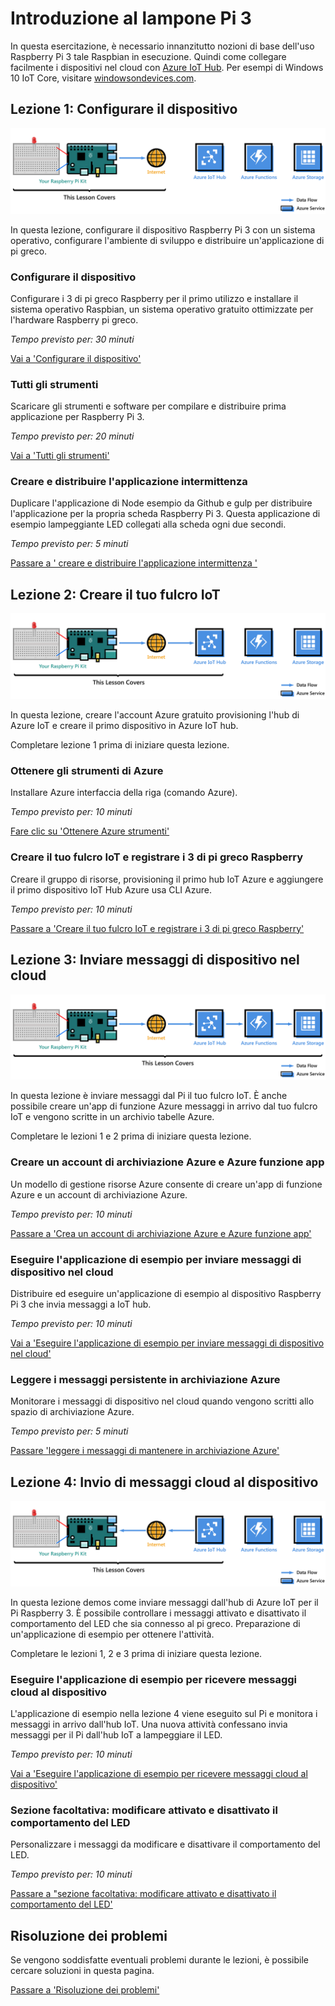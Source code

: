 <properties
 pageTitle="Introduzione al lampone Pi 3 | Microsoft Azure"
 description="Guida introduttiva a Raspberry Pi 3, creare il tuo fulcro IoT Azure e connettere il Pi hub IoT"
 services="iot-hub"
 documentationCenter=""
 authors="shizn"
 manager="timlt"
 tags=""
 keywords=""/>

<tags
 ms.service="iot-hub"
 ms.devlang="multiple"
 ms.topic="article"
 ms.tgt_pltfrm="na"
 ms.workload="na"
 ms.date="10/21/2016"
 ms.author="xshi"/>

# <a name="get-started-with-raspberry-pi-3"></a>Introduzione al lampone Pi 3

In questa esercitazione, è necessario innanzitutto nozioni di base dell'uso Raspberry Pi 3 tale Raspbian in esecuzione. Quindi come collegare facilmente i dispositivi nel cloud con [Azure IoT Hub](iot-hub-what-is-iot-hub.md). Per esempi di Windows 10 IoT Core, visitare [windowsondevices.com](http://www.windowsondevices.com/).

## <a name="lesson-1-configure-your-device"></a>Lezione 1: Configurare il dispositivo

![Diagramma E2E lezione 1](media/iot-hub-raspberry-pi-lessons/e2e-lesson1.png)

In questa lezione, configurare il dispositivo Raspberry Pi 3 con un sistema operativo, configurare l'ambiente di sviluppo e distribuire un'applicazione di pi greco.

### <a name="configure-your-device"></a>Configurare il dispositivo

Configurare i 3 di pi greco Raspberry per il primo utilizzo e installare il sistema operativo Raspbian, un sistema operativo gratuito ottimizzate per l'hardware Raspberry pi greco.

*Tempo previsto per: 30 minuti* 

[Vai a 'Configurare il dispositivo'](iot-hub-raspberry-pi-kit-node-lesson1-configure-your-device.md)

### <a name="get-the-tools"></a>Tutti gli strumenti
Scaricare gli strumenti e software per compilare e distribuire prima applicazione per Raspberry Pi 3.

*Tempo previsto per: 20 minuti* 

[Vai a 'Tutti gli strumenti'](iot-hub-raspberry-pi-kit-node-lesson1-get-the-tools-win32.md)

### <a name="create-and-deploy-the-blink-application"></a>Creare e distribuire l'applicazione intermittenza

Duplicare l'applicazione di Node esempio da Github e gulp per distribuire l'applicazione per la propria scheda Raspberry Pi 3. Questa applicazione di esempio lampeggiante LED collegati alla scheda ogni due secondi.

*Tempo previsto per: 5 minuti* 

[Passare a ' creare e distribuire l'applicazione intermittenza '](iot-hub-raspberry-pi-kit-node-lesson1-deploy-blink-app.md)

## <a name="lesson-2-create-your-iot-hub"></a>Lezione 2: Creare il tuo fulcro IoT

![Diagramma E2E lezione 2](media/iot-hub-raspberry-pi-lessons/e2e-lesson2.png)

In questa lezione, creare l'account Azure gratuito provisioning l'hub di Azure IoT e creare il primo dispositivo in Azure IoT hub.

Completare lezione 1 prima di iniziare questa lezione.

### <a name="get-the-azure-tools"></a>Ottenere gli strumenti di Azure

Installare Azure interfaccia della riga (comando Azure).

*Tempo previsto per: 10 minuti* 

[Fare clic su 'Ottenere Azure strumenti'](iot-hub-raspberry-pi-kit-node-lesson2-get-azure-tools-win32.md)

### <a name="create-your-iot-hub-and-register-your-raspberry-pi-3"></a>Creare il tuo fulcro IoT e registrare i 3 di pi greco Raspberry

Creare il gruppo di risorse, provisioning il primo hub IoT Azure e aggiungere il primo dispositivo IoT Hub Azure usa CLI Azure. 

*Tempo previsto per: 10 minuti* 

[Passare a 'Creare il tuo fulcro IoT e registrare i 3 di pi greco Raspberry'](iot-hub-raspberry-pi-kit-node-lesson2-prepare-azure-iot-hub.md)


## <a name="lesson-3-send-device-to-cloud-messages"></a>Lezione 3: Inviare messaggi di dispositivo nel cloud

![Diagramma E2E lezione 3](media/iot-hub-raspberry-pi-lessons/e2e-lesson3.png)

In questa lezione è inviare messaggi dal Pi il tuo fulcro IoT. È anche possibile creare un'app di funzione Azure messaggi in arrivo dal tuo fulcro IoT e vengono scritte in un archivio tabelle Azure.

Completare le lezioni 1 e 2 prima di iniziare questa lezione.

### <a name="create-an-azure-function-app-and-azure-storage-account"></a>Creare un account di archiviazione Azure e Azure funzione app

Un modello di gestione risorse Azure consente di creare un'app di funzione Azure e un account di archiviazione Azure.

*Tempo previsto per: 10 minuti* 

[Passare a 'Crea un account di archiviazione Azure e Azure funzione app'](iot-hub-raspberry-pi-kit-node-lesson3-deploy-resource-manager-template.md)

### <a name="run-sample-application-to-send-device-to-cloud-messages"></a>Eseguire l'applicazione di esempio per inviare messaggi di dispositivo nel cloud

Distribuire ed eseguire un'applicazione di esempio al dispositivo Raspberry Pi 3 che invia messaggi a IoT hub.

*Tempo previsto per: 10 minuti* 

[Vai a 'Eseguire l'applicazione di esempio per inviare messaggi di dispositivo nel cloud'](iot-hub-raspberry-pi-kit-node-lesson3-run-azure-blink.md)

### <a name="read-messages-persisted-in-azure-storage"></a>Leggere i messaggi persistente in archiviazione Azure
Monitorare i messaggi di dispositivo nel cloud quando vengono scritti allo spazio di archiviazione Azure.

*Tempo previsto per: 5 minuti* 

[Passare 'leggere i messaggi di mantenere in archiviazione Azure'](iot-hub-raspberry-pi-kit-node-lesson3-read-table-storage.md)


## <a name="lesson-4-send-cloud-to-device-messages"></a>Lezione 4: Invio di messaggi cloud al dispositivo

![Diagramma E2E lezione 4](media/iot-hub-raspberry-pi-lessons/e2e-lesson4.png)

In questa lezione demos come inviare messaggi dall'hub di Azure IoT per il Pi Raspberry 3. È possibile controllare i messaggi attivato e disattivato il comportamento del LED che sia connesso al pi greco. Preparazione di un'applicazione di esempio per ottenere l'attività.

Completare le lezioni 1, 2 e 3 prima di iniziare questa lezione.

### <a name="run-the-sample-application-to-receive-cloud-to-device-messages"></a>Eseguire l'applicazione di esempio per ricevere messaggi cloud al dispositivo

L'applicazione di esempio nella lezione 4 viene eseguito sul Pi e monitora i messaggi in arrivo dall'hub IoT. Una nuova attività confessano invia messaggi per il Pi dall'hub IoT a lampeggiare il LED.

*Tempo previsto per: 10 minuti* 

[Vai a 'Eseguire l'applicazione di esempio per ricevere messaggi cloud al dispositivo'](iot-hub-raspberry-pi-kit-node-lesson4-send-cloud-to-device-messages.md)

### <a name="optional-section-change-the-on-and-off-behavior-of-the-led"></a>Sezione facoltativa: modificare attivato e disattivato il comportamento del LED

Personalizzare i messaggi da modificare e disattivare il comportamento del LED.

*Tempo previsto per: 10 minuti* 

[Passare a "sezione facoltativa: modificare attivato e disattivato il comportamento del LED'](iot-hub-raspberry-pi-kit-node-lesson4-change-led-behavior.md)


## <a name="troubleshooting"></a>Risoluzione dei problemi

Se vengono soddisfatte eventuali problemi durante le lezioni, è possibile cercare soluzioni in questa pagina.

[Passare a 'Risoluzione dei problemi'](iot-hub-raspberry-pi-kit-node-troubleshooting.md)

